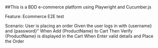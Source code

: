 ##This is a BDD e-commerce platform using Playwright and Cucumber.js

Feature: Ecommerce E2E test

  Scenario: User is placing an order
    Given the user logs in with {username} and {password}"
    When Add {ProductName} to Cart
    Then Verify {ProductName} is displayed in the Cart
    When Enter valid details and Place the Order
